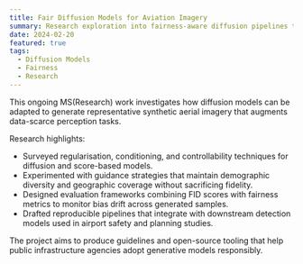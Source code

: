 ```yaml
---
title: Fair Diffusion Models for Aviation Imagery
summary: Research exploration into fairness-aware diffusion pipelines that generate diverse aerial imagery for perception systems.
date: 2024-02-20
featured: true
tags:
  - Diffusion Models
  - Fairness
  - Research
---
```


This ongoing MS(Research) work investigates how diffusion models can be adapted to generate representative synthetic aerial imagery that augments data-scarce perception tasks.

Research highlights:

- Surveyed regularisation, conditioning, and controllability techniques for diffusion and score-based models.
- Experimented with guidance strategies that maintain demographic diversity and geographic coverage without sacrificing fidelity.
- Designed evaluation frameworks combining FID scores with fairness metrics to monitor bias drift across generated samples.
- Drafted reproducible pipelines that integrate with downstream detection models used in airport safety and planning studies.

The project aims to produce guidelines and open-source tooling that help public infrastructure agencies adopt generative models responsibly.
